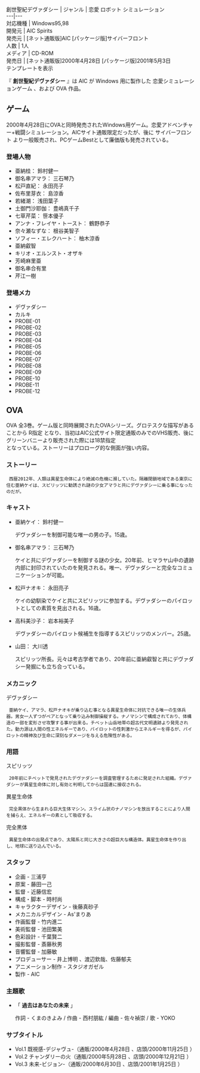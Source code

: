 創世聖紀デヴァダシー  |  ジャンル  |  恋愛  ロボット  シミュレーション   
---|---  
対応機種  |  Windows95,98   
開発元  |  AIC Spirits   
発売元  |  [ネット通販版]AIC  [パッケージ版]サイバーフロント   
人数  |  1人   
メディア  |  CD-ROM   
発売日  |  [ネット通販版]2000年4月28日  [パッケージ版]2001年5月3日   
テンプレートを表示  
  
『 **創世聖紀デヴァダシー** 』は  AIC  が  Windows  用に製作した  恋愛シミュレーションゲーム  、および  OVA  作品。

##  ゲーム  

2000年4月28日にOVAと同時発売されたWindows用ゲーム。恋愛アドベンチャー+戦闘シミュレーション。AICサイト通販限定だったが、後に
サイバーフロント  より一般販売され、PCゲームBestとして廉価版も発売されている。

###  登場人物  

  * 亜納桂：  鈴村健一 
  * 御名串アマラ：  三石琴乃 
  * 松戸直紀：  永田亮子 
  * 佐布里芽衣：  島涼香 
  * 若緒潮：  浅田葉子 
  * 土御門沙耶伽：  豊嶋真千子 
  * 七草芹菜：  笹本優子 
  * アンナ・フレイヤ・トースト：  鶴野恭子 
  * 奈々瀬なずな：  根谷美智子 
  * ソフィー・エレクハート：  柚木涼香 
  * 亜納叡智 
  * キリオ・エルンスト・オザキ 
  * 芳崎麻里亜 
  * 御名串合有里 
  * 芹江一樹 

###  登場メカ  

  * デヴァダシー 
  * カルキ 
  * PROBE-01 
  * PROBE-02 
  * PROBE-03 
  * PROBE-04 
  * PROBE-05 
  * PROBE-06 
  * PROBE-07 
  * PROBE-08 
  * PROBE-09 
  * PROBE-10 
  * PROBE-11 
  * PROBE-12 

##  OVA  

OVA  全3巻。ゲーム版と同時展開されたOVAシリーズ。グロテスクな描写があることから  R指定
となり、当初はAIC公式サイト限定通販のみでのVHS販売、後にグリーンバニーより販売された際には18禁指定  
となっている。ストーリーはプロローグ的な側面が強い内容。

###  ストーリー  

     西暦2012年、人類は異星生命体により絶滅の危機に瀕していた。隔離閉鎖地域である東京に住む亜納ケイは、スピリッツに勧誘され謎の少女アマラと共にデヴァダシーに乗る事になったのだが。 

###  キャスト  

  * 亜納ケイ：  鈴村健一 

     デヴァダシーを制御可能な唯一の男の子。15歳。 

  * 御名串アマラ：  三石琴乃 

     ケイと共にデヴァダシーを制御する謎の少女。20年前、ヒマラヤ山中の遺跡内部に封印されていたのを発見される。唯一、デヴァダシーと完全なコミュニケーションが可能。 

  * 松戸ナオキ：  永田亮子 

     ケイの幼馴染でケイと共にスピリッツに参加する。デヴァダシーのパイロットとしての素質を見出される。16歳。 

  * 高科美沙子：  岩本裕美子 

     デヴァダシーのパイロット候補生を指導するスピリッツのメンバー。25歳。 

  * 山田：  大川透 

     スピリッツ所長。元々は考古学者であり、20年前に亜納叡智と共にデヴァダシー発掘にも立ち合っている。 

###  メカニック  

デヴァダシー

     亜納ケイ、アマラ、松戸ナオキが乗り込む事となる異星生命体に対抗できる唯一の生体兵器。男女一人ずつがペアとなって乗り込み制御操縦する。ナノマシンで構成されており、体構造の一部を変形させ攻撃する事が出来る。チベット山岳地帯の超古代文明遺跡より発見された。動力源は人間の性エネルギーであり、パイロットの性刺激からエネルギーを得るが、パイロットの精神及び生命に深刻なダメージを与える危険性がある。 

###  用語  

スピリッツ

     20年前にチベットで発見されたデヴァダシーを調査管理するために発足された組織。デヴァダシーが異星生命体に対し有効と判明してからは国連に接収される。 
異星生命体

     完全黒体から生まれる巨大生体マシン。スライム状のナノマシンを放出することにより人間を捕らえ、エネルギーの素として吸収する。 
完全黒体

     異星生命体の出発点であり、太陽系と同じ大きさの超巨大な構造体。異星生命体を作り出し、地球に送り込んでいる。 

###  スタッフ  

  * 企画 -  三浦亨 
  * 原案 -  藤田一己 
  * 監督 -  近藤信宏 
  * 構成・脚本 - 時村尚 
  * キャラクターデザイン - 後藤真砂子 
  * メカニカルデザイン - As'まりあ 
  * 作画監督 -  竹内進二 
  * 美術監督 -  池田繁美 
  * 色彩設計 - 千葉賢二 
  * 撮影監督 - 斎藤秋男 
  * 音響監督 -  加藤敏 
  * プロデューサー -  井上博明  、渡辺欽哉、佐藤郁夫 
  * アニメーション制作 -  スタジオガゼル 
  * 製作 -  AIC 

###  主題歌  

  * 「 **過去はあなたの未来** 」 

     作詞 -  くまのきよみ  / 作曲 -  西村朋紘  / 編曲 - 佐々禎崇 / 歌 - YOKO 

###  サブタイトル  

  * Vol.1 既視感-デジャヴュ-（通販/2000年4月28日    、店頭/2000年11月25日    ） 
  * Vol.2 チャンダリーの火（通販/2000年5月28日    、店頭/2000年12月21日    ） 
  * Vol.3 未来-ビジョン-（通販/2000年6月30日    、店頭/2001年1月25日    ） 

